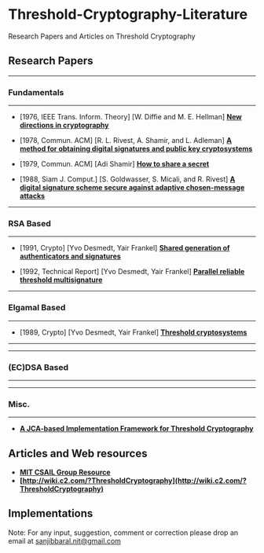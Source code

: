 # Threshold-Cryptography-Literature
Research Papers and Articles on Threshold Cryptography

## Research Papers

---
### Fundamentals
---

- [1976, IEEE Trans. Inform. Theory] [W. Diffie and M. E. Hellman] **[New directions in cryptography](https://ee.stanford.edu/~hellman/publications/24.pdf)**

- [1978, Commun. ACM] [R. L. Rivest, A. Shamir, and L. Adleman] **[A method for obtaining digital signatures and public key cryptosystems](https://people.csail.mit.edu/rivest/Rsapaper.pdf)**

- [1979, Commun. ACM] [Adi Shamir] **[How to share a secret](https://cs.jhu.edu/~sdoshi/crypto/papers/shamirturing.pdf)**

- [1988, Siam J. Comput.] [S. Goldwasser, S. Micali, and R. Rivest] **[A digital signature scheme secure against adaptive chosen-message attacks](https://people.csail.mit.edu/rivest/GoldwasserMicaliRivest-ADigitalSignatureSchemeSecureAgainstAdaptiveChosenMessageAttacks.pdf)**



---
### RSA Based
---
- [1991, Crypto] [Yvo Desmedt, Yair Frankel] **[Shared generation of authenticators and signatures](https://link.springer.com/content/pdf/10.1007%2F3-540-46766-1_37.pdf)**

- [1992, Technical Report] [Yvo Desmedt, Yair Frankel] **[Parallel reliable threshold multisignature](https://pdfs.semanticscholar.org/51d0/e2be6d242ea7164595e2b9b0da475dbb3dc8.pdf)**


---
### Elgamal Based
---
- [1989, Crypto] [Yvo Desmedt, Yair Frankel] **[Threshold cryptosystems](https://link.springer.com/content/pdf/10.1007%2F0-387-34805-0_28.pdf)**
---


---
### (EC)DSA Based
---

---
### Misc.
---
- **[A JCA-based Implementation Framework for Threshold Cryptography](https://www.acsac.org/2001/papers/42.pdf)**



## Articles and Web resources
- **[MIT CSAIL Group Resource](http://groups.csail.mit.edu/cis/cis-threshold.html)**
- **[http://wiki.c2.com/?ThresholdCryptography](http://wiki.c2.com/?ThresholdCryptography)**

## Implementations







Note: For any input, suggestion, comment or correction please drop an email at sanjibbaral.nit@gmail.com 
